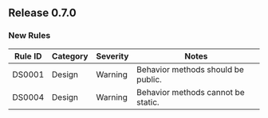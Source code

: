 ## Release 0.7.0

### New Rules

| Rule ID | Category | Severity | Notes                              |
|---------|----------|----------|------------------------------------|
| DS0001  | Design   | Warning  | Behavior methods should be public. |
| DS0004  | Design   | Warning  | Behavior methods cannot be static. |